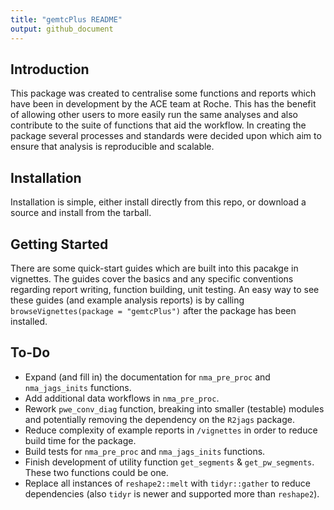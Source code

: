 ```yaml
---
title: "gemtcPlus README"
output: github_document
---
```



## Introduction


This package was created to centralise some functions and reports which have
been in development by the ACE team at Roche. This has the benefit of allowing 
other users to more easily run the same analyses and also contribute to the suite
of functions that aid the workflow. In creating the package several processes
and standards were decided upon which aim to ensure that analysis is reproducible
and scalable.


## Installation

Installation is simple, either install directly from this repo, or download a source and install from the tarball.

## Getting Started

There are some quick-start guides which are built into this pacakge in vignettes. The guides cover the basics and any specific conventions regarding report writing, function building, unit testing. An easy way to see these guides (and example analysis reports) is by calling `browseVignettes(package = "gemtcPlus")` after the package has been installed.

## To-Do

- Expand (and fill in) the documentation for `nma_pre_proc` and `nma_jags_inits` functions.
- Add additional data workflows in `nma_pre_proc`.
- Rework `pwe_conv_diag` function, breaking into smaller (testable) modules and potentially removing the dependency on the `R2jags` package.
- Reduce complexity of example reports in `/vignettes` in order to reduce build time for the package.
- Build tests for `nma_pre_proc` and `nma_jags_inits` functions.
- Finish development of utility function `get_segments` & `get_pw_segments`. These two functions could be one.
- Replace all instances of `reshape2::melt` with `tidyr::gather` to reduce dependencies (also `tidyr` is newer and supported more than `reshape2`).


